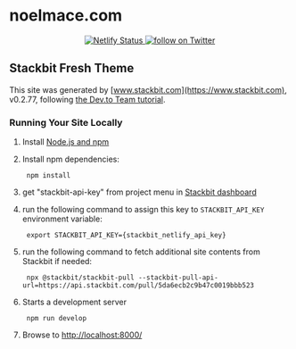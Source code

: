 # noelmace.com

<p align="center">
        <a href="https://app.netlify.com/sites/blue-lime-6ecb2/deploys">
                <img src="https://api.netlify.com/api/v1/badges/196ab302-1168-43d9-bcfa-e10fcb6c9186/deploy-status" alt="Netlify Status">
        </a>
        <a href="https://twitter.com/intent/follow?screen_name=noel_mace">
                <img src="https://img.shields.io/twitter/follow/noel_mace?style=social" alt="follow on Twitter">
        </a>
</p>

## Stackbit Fresh Theme

This site was generated by [www.stackbit.com](https://www.stackbit.com), v0.2.77, following [the Dev.to Team tutorial](https://dev.to/devteam/you-can-now-generate-self-hostable-static-blogs-right-from-your-dev-content-via-stackbit-7a5).

### Running Your Site Locally

1. Install [Node.js and npm](https://nodejs.org/en/)

1. Install npm dependencies:

        npm install

1. get "stackbit-api-key" from project menu in [Stackbit dashboard](https://app.stackbit.com/dashboard)

1. run the following command to assign this key to `STACKBIT_API_KEY` environment variable:

        export STACKBIT_API_KEY={stackbit_netlify_api_key}

1. run the following command to fetch additional site contents from Stackbit if needed:

        npx @stackbit/stackbit-pull --stackbit-pull-api-url=https://api.stackbit.com/pull/5da6ecb2c9b47c0019bbb523

1. Starts a development server

        npm run develop

1. Browse to [http://localhost:8000/](http://localhost:8000/)
